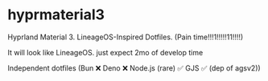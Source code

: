 # hyprmaterial3
Hyprland Material 3. LineageOS-Inspired Dotfiles. (Pain time!!!1!!!!!11!!!!)


It will look like LineageOS. just expect 2mo of develop time

Independent dotfiles (Bun ❌ Deno ❌ Node.js (rare) ✅ GJS ✅ (dep of agsv2))
